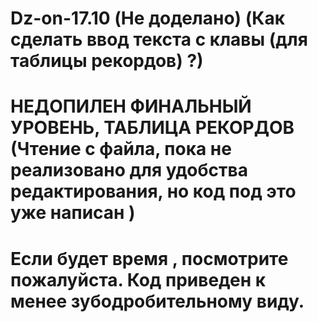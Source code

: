 # Dz-on-17.10 (Не доделано) (Как сделать ввод текста с клавы (для таблицы  рекордов) ?)
# НЕДОПИЛЕН ФИНАЛЬНЫЙ УРОВЕНЬ, ТАБЛИЦА РЕКОРДОВ (Чтение с файла, пока не реализовано для удобства редактирования, но код под это уже написан ) 
# Если будет время , посмотрите пожалуйста. Код приведен к менее зубодробительному виду.
